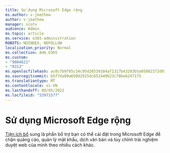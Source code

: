 ```yaml
---
title: Sử dụng Microsoft Edge rộng
ms.author: v-jmathew
author: v-jmathew
manager: scotv
audience: Admin
ms.topic: article
ms.service: o365-administration
ROBOTS: NOINDEX, NOFOLLOW
localization_priority: Normal
ms.collection: Adm_O365
ms.custom:
- "9004621"
- "8313"
ms.openlocfilehash: ac0c7b9f05c34c95d20539104af1317b43203b5a05882372d93c98b80632ced3
ms.sourcegitcommit: b5f7da89a650d2915dc652449623c78be6247175
ms.translationtype: MT
ms.contentlocale: vi-VN
ms.lasthandoff: 08/05/2021
ms.locfileid: "53971577"
---
```

# <a name="use-microsoft-edge-extensions"></a>Sử dụng Microsoft Edge rộng

[Tiện ích bổ](https://go.microsoft.com/fwlink/?linkid=2135619) sung là phần bổ trợ bạn có thể cài đặt trong Microsoft Edge để chặn quảng cáo, quản lý mật khẩu, dịch văn bản và tùy chỉnh trải nghiệm duyệt web của mình theo nhiều cách khác.
